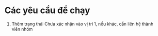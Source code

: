 # Các yêu cầu để chạy
1. Thêm trạng thái Chưa xác nhận vào vị trí 1, nếu khác, cần liên hệ thành viên nhóm